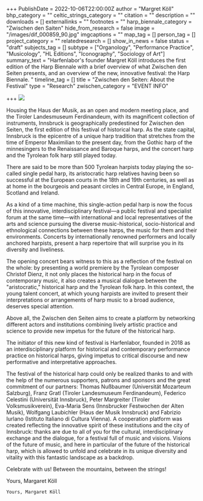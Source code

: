 +++
PublishDate = 2022-10-06T22:00:00Z
author = "Margret Köll"
bhp_category = ""
celtic_strings_category = ""
citation = ""
description = ""
downloads = []
externallinks = ""
footnotes = ""
harp_biennale_category = "Zwischen den Saiten"
hide_from_research = false
image = "/images/dif_000859_90.jpg"
imgcaptions = ""
map_tag = []
person_tag = []
project_category = ""
relatedresearch = []
show_in_news = false
status = "draft"
subjects_tag = []
subtype = ["Organology", "Performance Practice", "Musicology", "HL Editions", "Iconography", "Sociology of Art"]
summary_text = "Harfenlabor's founder Margret Köll introduces the first edition of the Harp Biennale with a brief overview of what Zwischen den Seiten presents, and an overview of the new, innovative festival: the Harp Biennale. "
timeline_tag = []
title = "Zwischen den Seiten: About the Festival"
type = "Research"
zwischen_category = "EVENT INFO"

+++
![](/images/screenshot-2022-10-07-at-12-39-47.png)

Housing the Haus der Musik, as an open and modern meeting place, and the Tiroler Landesmuseum Ferdinandeum, with its magnificent collection of instruments, Innsbruck is geographically predestined for Zwischen den Seiten, the first edition of this festival of historical harp. As the state capital, Innsbruck is the epicentre of a unique harp tradition that stretches from the time of Emperor Maximilian to the present day, from the Gothic harp of the minnesingers to the Renaissance and Baroque harps, and the concert harp and the Tyrolean folk harp still played today.

There are said to be more than 500 Tyrolean harpists today playing the so-called single pedal harp, its aristocratic harp relatives having been so successful at the European courts in the 18th and 19th centuries, as well as at home in the bourgeois and peasant circles in Central Europe, in England, Scotland and Ireland.

As a kind of a time machine, this single-action pedal harp is now the focus of this innovative, interdisciplinary festival—a public festival and specialist forum at the same time—with international and local representatives of the arts and science pursuing the diverse music-historical, socio-historical and ethnological connections between these harps, the music for them and their environments. Concerts by internationally renowned performers and locally anchored harpists, present a harp repertoire that will surprise you in its diversity and liveliness.

The opening concert bears witness to this as a reflection of the festival on the whole: by presenting a world premiere by the Tyrolean composer Christof Dienz, it not only places the historical harp in the focus of contemporary music, it also creates a musical dialogue between the "aristocratic," historical harp and the Tyrolean folk harp. In this context, the young talent concert, at which young harpists are invited to present their interpretations or arrangements of harp music to a broad audience, deserves special attention.

Above all, the Zwischen den Seiten aims to create a platform by networking different actors and institutions combining lively artistic practice and science to provide new impetus for the future of the historical harp.

The initiator of this new kind of festival is Harfenlabor, founded in 2018 as an interdisciplinary platform for historical and contemporary performance practice on historical harps, giving impetus to critical discourse and new performative and interpretative approaches.

The festival of the historical harp could only be realized thanks to and with the help of the numerous supporters, patrons and sponsors and the great commitment of our partners: Thomas Nußbaumer (Universität Mozarteum Salzburg), Franz Gratl (Tiroler Landesmuseum Ferdinandeum), Federico Celestini (Universität Innsbruck), Peter Margreiter (Tiroler Volksmusikverein), Eva-Maria Sens (Innsbrucker Festwochen der Alten Musik), Wolfgang Laubichler (Haus der Musik Innsbruck) and Fabrizio Iurlano (Istituto Italiano di Cultura Vienna). A cooperation platform was created reflecting the innovative spirit of these institutions and the city of Innsbruck: thanks are due to all of you for the cultural, interdisciplinary exchange and the dialogue, for a festival full of music and visions. Visions of the future of music, and here in particular of the future of the historical harp, which is allowed to unfold and celebrate in its unique diversity and vitality with this fantastic landscape as a backdrop.

Celebrate with us! Between the mountains, between the strings!

Yours, Margaret Köll

    Yours, Margaret Köll
